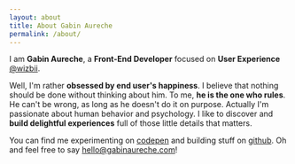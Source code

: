 ```yaml
---
layout: about
title: About Gabin Aureche
permalink: /about/
---
```


I am **Gabin Aureche**, a **Front-End Developer** focused on **User Experience** [@wizbii](http://wizbii.com).

Well, I'm rather **obsessed by end user's happiness**.
I believe that nothing should be done without thinking about him.
To me, **he is the one who rules**. He can't be wrong, as long as he doesn't do it on purpose.
Actually I'm passionate about human behavior and psychology.
I like to discover and **build delightful experiences** full of those little details that matters.

You can find me experimenting on [codepen](http://codepen.io/Zhouzi/) and building stuff on [github](https://github.com/Zhouzi).
Oh and feel free to say [hello@gabinaureche.com](mailto:hello@gabinaureche.com)!